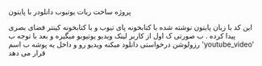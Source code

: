 پروژه ساخت ربات یوتیوب دانلودر با پایتون 

این کد با زبان پایتون نوشته شده با کتابخونه پای تیوب و با کتابخونه کینتر فضای بصری پیدا کرده .
ب صورتی ک اول از کاربر لینک ویدیو یوتیوبو میگیره و بعد با توجه ب رزولوشن درخواستی دانلود میکنه ویدیو رو و داخل یه پوشه ب اسم 'youtube_video' قرار می دهد 
